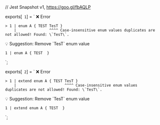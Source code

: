 // Jest Snapshot v1, https://goo.gl/fbAQLP

exports[` 1`] = `
❌ Error

    > 1 | enum A { TEST TesT }
        |               ^^^^ Case-insensitive enum values duplicates are not allowed! Found: \`TesT\`.

💡 Suggestion: Remove \`TesT\` enum value

    1 | enum A { TEST  }
`;

exports[` 2`] = `
❌ Error

    > 1 | extend enum A { TEST TesT }
        |                      ^^^^ Case-insensitive enum values duplicates are not allowed! Found: \`TesT\`.

💡 Suggestion: Remove \`TesT\` enum value

    1 | extend enum A { TEST  }
`;
